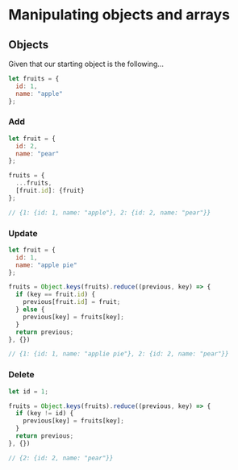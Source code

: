 # Manipulating objects and arrays

## Objects

Given that our starting object is the following...
```javascript
let fruits = {
  id: 1,
  name: "apple"
};
```

### Add

```javascript
let fruit = {
  id: 2,
  name: "pear"
};

fruits = {
  ...fruits,
  [fruit.id]: {fruit}
};

// {1: {id: 1, name: "apple"}, 2: {id: 2, name: "pear"}}
```

### Update

```javascript
let fruit = {
  id: 1, 
  name: "apple pie"
};

fruits = Object.keys(fruits).reduce((previous, key) => {
  if (key == fruit.id) {
    previous[fruit.id] = fruit;
  } else {
    previous[key] = fruits[key];
  }
  return previous;
}, {})

// {1: {id: 1, name: "applie pie"}, 2: {id: 2, name: "pear"}}
```

### Delete

```javascript
let id = 1;

fruits = Object.keys(fruits).reduce((previous, key) => {
  if (key != id) {
    previous[key] = fruits[key];
  }
  return previous;
}, {})

// {2: {id: 2, name: "pear"}}
```

